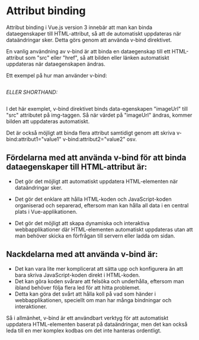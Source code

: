# Attribut binding

Attribut binding i Vue.js version 3 innebär att man kan binda dataegenskaper till HTML-attribut, så att de automatiskt uppdateras när dataändringar sker. Detta görs genom att använda v-bind direktivet.

En vanlig användning av v-bind är att binda en dataegenskap till ett HTML-attribut som "src" eller "href", så att bilden eller länken automatiskt uppdateras när dataegenskapen ändras.

Ett exempel på hur man använder v-bind:

<img v-bind:src="imageUrl">

_ELLER SHORTHAND:_

<img :src="imageUrl">

<script>
  const app = Vue.createApp({
    data() {
      return {
        imageUrl: 'https://example.com/image.jpg'
      }
    }
  });
  app.mount("#app");
</script>

I det här exemplet, v-bind direktivet binds data-egenskapen "imageUrl" till "src" attributet på img-taggen. Så när värdet på "imageUrl" ändras, kommer bilden att uppdateras automatiskt.

Det är också möjligt att binda flera attribut samtidigt genom att skriva v-bind:attribut1="value1" v-bind:attribut2="value2" osv.

## Fördelarna med att använda v-bind för att binda dataegenskaper till HTML-attribut är:

- Det gör det möjligt att automatiskt uppdatera HTML-elementen när dataändringar sker.

- Det gör det enklare att hålla HTML-koden och JavaScript-koden organiserad och separerad, eftersom man kan hålla all data i en central plats i Vue-applikationen.

- Det gör det möjligt att skapa dynamiska och interaktiva webbapplikationer där HTML-elementen automatiskt uppdateras utan att man behöver skicka en förfrågan till servern eller ladda om sidan.

## Nackdelarna med att använda v-bind är:

- Det kan vara lite mer komplicerat att sätta upp och konfigurera än att bara skriva JavaScript-koden direkt i HTML-koden.
- Det kan göra koden svårare att felsöka och underhålla, eftersom man ibland behöver följa flera led för att hitta problemet.
- Detta kan göra det svårt att hålla koll på vad som händer i webbapplikationen, speciellt om man har många bindningar och interaktioner.

Så i allmänhet, v-bind är ett användbart verktyg för att automatiskt uppdatera HTML-elementen baserat på dataändringar, men det kan också leda till en mer komplex kodbas om det inte hanteras ordentligt.
